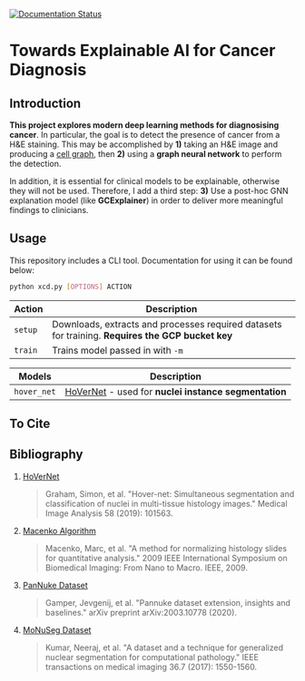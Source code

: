 <!--[![CircleCI](https://circleci.com/gh/A-F-V/XAI-Cancer-Diagnosis/tree/master.svg?style=svg&circle-token=7fb0c2bb52a5fffae0961cedf3dce014293ceef6)](https://circleci.com/gh/A-F-V/XAI-Cancer-Diagnosis/tree/master)-->

[![Documentation Status](https://readthedocs.org/projects/xai-cancer-diagnosis/badge/?version=latest)](https://xai-cancer-diagnosis.readthedocs.io/en/latest/?badge=latest)

# Towards Explainable AI for Cancer Diagnosis

## Introduction

**This project explores modern deep learning methods for diagnosising cancer**. In particular, the goal is to detect the presence of cancer from a H&E staining. This may be accomplished by **1)** taking an H&E image and producing a [cell graph](https://cacm.acm.org/magazines/2017/1/211111-cell-graphs/fulltext), then **2)** using a **graph neural network** to perform the detection.

In addition, it is essential for clinical models to be explainable, otherwise they will not be used. Therefore, I add a third step: **3)** Use a post-hoc GNN explanation model (like **GCExplainer**) in order to deliver more meaningful findings to clinicians.

## Usage

This repository includes a CLI tool. Documentation for using it can be found below:

```sh
python xcd.py [OPTIONS] ACTION
```

| Action  | Description                                                                                       |
| ------- | ------------------------------------------------------------------------------------------------- |
| `setup` | Downloads, extracts and processes required datasets for training. **Requires the GCP bucket key** |
| `train` | Trains model passed in with `-m`                                                                  |

| Models      | Description                                                           |
| ----------- | --------------------------------------------------------------------- |
| `hover_net` | [HoVerNet](#bibliography) - used for **nuclei instance segmentation** |

## To Cite

## Bibliography

1. [HoVerNet](http://arxiv.org/abs/1812.06499)
   > Graham, Simon, et al. "Hover-net: Simultaneous segmentation and classification of nuclei in multi-tissue histology images." Medical Image Analysis 58 (2019): 101563.
2. [Macenko Algorithm](http://ieeexplore.ieee.org/document/5193250/)
   > Macenko, Marc, et al. "A method for normalizing histology slides for quantitative analysis." 2009 IEEE International Symposium on Biomedical Imaging: From Nano to Macro. IEEE, 2009.
3. [PanNuke Dataset](http://arxiv.org/abs/2003.10778)
   > Gamper, Jevgenij, et al. "Pannuke dataset extension, insights and baselines." arXiv preprint arXiv:2003.10778 (2020).
4. [MoNuSeg Dataset](https://ieeexplore.ieee.org/document/7872382)
   > Kumar, Neeraj, et al. "A dataset and a technique for generalized nuclear segmentation for computational pathology." IEEE transactions on medical imaging 36.7 (2017): 1550-1560.
